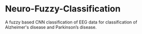 # Neuro-Fuzzy-Classification
A fuzzy based CNN classification of EEG data for classification of Alzheimer's disease and Parkinson’s disease.
